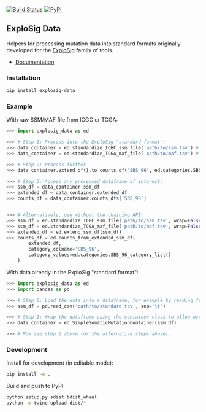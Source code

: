 [![Build Status](https://travis-ci.org/lrgr/explosig-data.svg?branch=master)](https://travis-ci.org/lrgr/explosig-data)
[![PyPI](https://img.shields.io/pypi/v/explosig-data)](https://pypi.org/project/explosig-data/)

## ExploSig Data

Helpers for processing mutation data into standard formats originally developed for the [ExploSig](https://github.com/lrgr/explosig) family of tools.

- [Documentation](https://lrgr.github.io/explosig-data/)

### Installation

```sh
pip install explosig-data
```

### Example 

With raw SSM/MAF file from ICGC or TCGA:

```python
>>> import explosig_data as ed

>>> # Step 1: Process into the ExploSig "standard format":
>>> data_container = ed.standardize_ICGC_ssm_file('path/to/ssm.tsv') # if ICGC
>>> data_container = ed.standardize_TCGA_maf_file('path/to/maf.tsv') # if TCGA

>>> # Step 2: Process further
>>> data_container.extend_df().to_counts_df('SBS_96', ed.categories.SBS_96_category_list())

>>> # Step 3: Access any processed dataframe of interest:
>>> ssm_df = data_container.ssm_df
>>> extended_df = data_container.extended_df
>>> counts_df = data_container.counts_dfs['SBS_96']


>>> # Alternatively, use without the chaining API:
>>> ssm_df = ed.standardize_ICGC_ssm_file('path/to/ssm.tsv', wrap=False) # if ICGC
>>> ssm_df = ed.standardize_TCGA_maf_file('path/to/maf.tsv', wrap=False) # if TCGA
>>> extended_df = ed.extend_ssm_df(ssm_df)
>>> counts_df = ed.counts_from_extended_ssm_df(
        extended_df, 
        category_colname='SBS_96', 
        category_values=ed.categories.SBS_96_category_list()
    )
```

With data already in the ExploSig "standard format":

```python
>>> import explosig_data as ed
>>> import pandas as pd

>>> # Step 0: Load the data into a dataframe, for example by reading from a TSV file.
>>> ssm_df = pd.read_csv('path/to/standard.tsv', sep='\t')

>>> # Step 1: Wrap the dataframe using the container class to allow use of the chainable functions.
>>> data_container = ed.SimpleSomaticMutationContainer(ssm_df)

>>> # Now see step 2 above (or the alternative steps above).
```


### Development

Install for development (in editable mode):

```sh
pip install -e .
```

Build and push to PyPI:

```sh
python setup.py sdist bdist_wheel
python -m twine upload dist/*
```